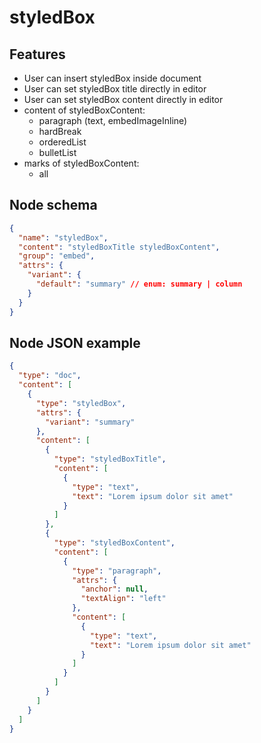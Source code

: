 # styledBox

## Features
- User can insert styledBox inside document
- User can set styledBox title directly in editor
- User can set styledBox content directly in editor
- content of styledBoxContent:
  - paragraph (text, embedImageInline)
  - hardBreak
  - orderedList
  - bulletList
- marks of styledBoxContent:
  - all


## Node schema

```json
{
  "name": "styledBox",
  "content": "styledBoxTitle styledBoxContent",
  "group": "embed",
  "attrs": {
    "variant": {
      "default": "summary" // enum: summary | column
    }
  }
}
```

## Node JSON example

```json
{
  "type": "doc",
  "content": [
    {
      "type": "styledBox",
      "attrs": {
        "variant": "summary"
      },
      "content": [
        {
          "type": "styledBoxTitle",
          "content": [
            {
              "type": "text",
              "text": "Lorem ipsum dolor sit amet"
            }
          ]
        },
        {
          "type": "styledBoxContent",
          "content": [
            {
              "type": "paragraph",
              "attrs": {
                "anchor": null,
                "textAlign": "left"
              },
              "content": [
                {
                  "type": "text",
                  "text": "Lorem ipsum dolor sit amet"
                }
              ]
            }
          ]
        }
      ]
    }
  ]
}
```
